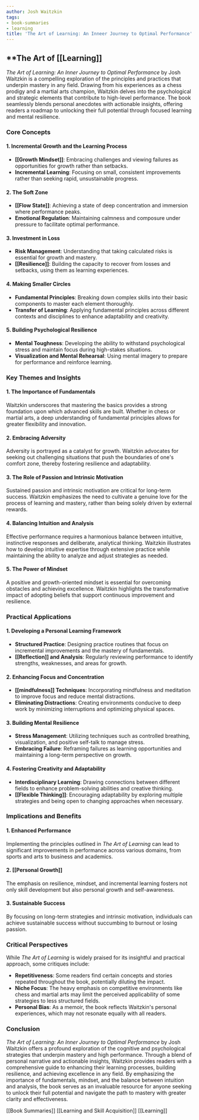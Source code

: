 ```yaml
---
author: Josh Waitzkin
tags:
- book-summaries
- learning
title: 'The Art of Learning: An Inneer Journey to Optimal Performance'
---
```


## **The Art of [[Learning]]

_The Art of Learning: An Inner Journey to Optimal Performance_ by Josh Waitzkin is a compelling exploration of the principles and practices that underpin mastery in any field. Drawing from his experiences as a chess prodigy and a martial arts champion, Waitzkin delves into the psychological and strategic elements that contribute to high-level performance. The book seamlessly blends personal anecdotes with actionable insights, offering readers a roadmap to unlocking their full potential through focused learning and mental resilience.

### **Core Concepts**

#### **1. Incremental Growth and the Learning Process**

- **[[Growth Mindset]]**: Embracing challenges and viewing failures as opportunities for growth rather than setbacks.
- **Incremental Learning**: Focusing on small, consistent improvements rather than seeking rapid, unsustainable progress.

#### **2. The Soft Zone**

- **[[Flow State]]**: Achieving a state of deep concentration and immersion where performance peaks.
- **Emotional Regulation**: Maintaining calmness and composure under pressure to facilitate optimal performance.

#### **3. Investment in Loss**

- **Risk Management**: Understanding that taking calculated risks is essential for growth and mastery.
- **[[Resilience]]**: Building the capacity to recover from losses and setbacks, using them as learning experiences.

#### **4. Making Smaller Circles**

- **Fundamental Principles**: Breaking down complex skills into their basic components to master each element thoroughly.
- **Transfer of Learning**: Applying fundamental principles across different contexts and disciplines to enhance adaptability and creativity.

#### **5. Building Psychological Resilience**

- **Mental Toughness**: Developing the ability to withstand psychological stress and maintain focus during high-stakes situations.
- **Visualization and Mental Rehearsal**: Using mental imagery to prepare for performance and reinforce learning.

### **Key Themes and Insights**

#### **1. The Importance of Fundamentals**

Waitzkin underscores that mastering the basics provides a strong foundation upon which advanced skills are built. Whether in chess or martial arts, a deep understanding of fundamental principles allows for greater flexibility and innovation.

#### **2. Embracing Adversity**

Adversity is portrayed as a catalyst for growth. Waitzkin advocates for seeking out challenging situations that push the boundaries of one's comfort zone, thereby fostering resilience and adaptability.

#### **3. The Role of Passion and Intrinsic Motivation**

Sustained passion and intrinsic motivation are critical for long-term success. Waitzkin emphasizes the need to cultivate a genuine love for the process of learning and mastery, rather than being solely driven by external rewards.

#### **4. Balancing Intuition and Analysis**

Effective performance requires a harmonious balance between intuitive, instinctive responses and deliberate, analytical thinking. Waitzkin illustrates how to develop intuitive expertise through extensive practice while maintaining the ability to analyze and adjust strategies as needed.

#### **5. The Power of Mindset**

A positive and growth-oriented mindset is essential for overcoming obstacles and achieving excellence. Waitzkin highlights the transformative impact of adopting beliefs that support continuous improvement and resilience.

### **Practical Applications**

#### **1. Developing a Personal Learning Framework**

- **Structured Practice**: Designing practice routines that focus on incremental improvements and the mastery of fundamentals.
- **[[Reflection]] and Analysis**: Regularly reviewing performance to identify strengths, weaknesses, and areas for growth.

#### **2. Enhancing Focus and Concentration**

- **[[mindfulness]] Techniques**: Incorporating mindfulness and meditation to improve focus and reduce mental distractions.
- **Eliminating Distractions**: Creating environments conducive to deep work by minimizing interruptions and optimizing physical spaces.

#### **3. Building Mental Resilience**

- **Stress Management**: Utilizing techniques such as controlled breathing, visualization, and positive self-talk to manage stress.
- **Embracing Failure**: Reframing failures as learning opportunities and maintaining a long-term perspective on growth.

#### **4. Fostering Creativity and Adaptability**

- **Interdisciplinary Learning**: Drawing connections between different fields to enhance problem-solving abilities and creative thinking.
- **[[Flexible Thinking]]**: Encouraging adaptability by exploring multiple strategies and being open to changing approaches when necessary.

### **Implications and Benefits**

#### **1. Enhanced Performance**

Implementing the principles outlined in _The Art of Learning_ can lead to significant improvements in performance across various domains, from sports and arts to business and academics.

#### **2. [[Personal Growth]]**

The emphasis on resilience, mindset, and incremental learning fosters not only skill development but also personal growth and self-awareness.

#### **3. Sustainable Success**

By focusing on long-term strategies and intrinsic motivation, individuals can achieve sustainable success without succumbing to burnout or losing passion.

### **Critical Perspectives**

While _The Art of Learning_ is widely praised for its insightful and practical approach, some critiques include:

- **Repetitiveness**: Some readers find certain concepts and stories repeated throughout the book, potentially diluting the impact.
- **Niche Focus**: The heavy emphasis on competitive environments like chess and martial arts may limit the perceived applicability of some strategies to less structured fields.
- **Personal Bias**: As a memoir, the book reflects Waitzkin's personal experiences, which may not resonate equally with all readers.

### **Conclusion**

_The Art of Learning: An Inner Journey to Optimal Performance_ by Josh Waitzkin offers a profound exploration of the cognitive and psychological strategies that underpin mastery and high performance. Through a blend of personal narrative and actionable insights, Waitzkin provides readers with a comprehensive guide to enhancing their learning processes, building resilience, and achieving excellence in any field. By emphasizing the importance of fundamentals, mindset, and the balance between intuition and analysis, the book serves as an invaluable resource for anyone seeking to unlock their full potential and navigate the path to mastery with greater clarity and effectiveness.

[[Book Summaries]] [[Learning and Skill Acquisition]]  [[Learning]]